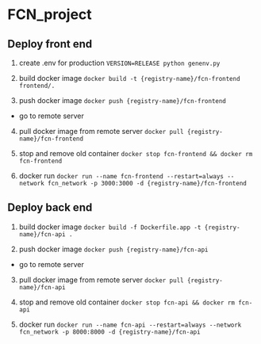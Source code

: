 # FCN_project

## Deploy front end

1. create .env for production
``` VERSION=RELEASE python genenv.py ```

2. build docker image
``` docker build -t {registry-name}/fcn-frontend frontend/. ```

3. push docker image
``` docker push {registry-name}/fcn-frontend ```

- go to remote server

4. pull docker image from remote server
``` docker pull {registry-name}/fcn-frontend ```

5. stop and remove old container
``` docker stop fcn-frontend && docker rm fcn-frontend ```

6. docker run
``` docker run --name fcn-frontend --restart=always --network fcn_network -p 3000:3000 -d {registry-name}/fcn-frontend ```

## Deploy back end

1. build docker image
``` docker build -f Dockerfile.app -t {registry-name}/fcn-api . ```

2. push docker image
``` docker push {registry-name}/fcn-api ```

- go to remote server

3. pull docker image from remote server
``` docker pull {registry-name}/fcn-api ```

4. stop and remove old container
``` docker stop fcn-api && docker rm fcn-api ```

5. docker run
``` docker run --name fcn-api --restart=always --network fcn_network -p 8000:8000 -d {registry-name}/fcn-api ```